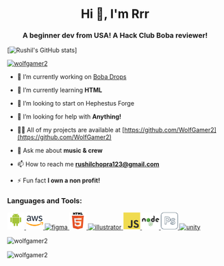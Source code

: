 <h1 align="center">Hi 👋, I'm Rrr</h1>
<h3 align="center">A beginner dev from USA! A Hack Club Boba reviewer!</h3>

[![Rushil's GitHub stats](https://github-readme-stats.vercel.app/api?username=WolfGamer2)]

<p align="left"> <a href="https://github.com/ryo-ma/github-profile-trophy"><img src="https://github-profile-trophy.vercel.app/?username=wolfgamer2" alt="wolfgamer2" /></a> </p>

- 🔭 I’m currently working on [Boba Drops](https://boba.hackclub.com/)

- 🌱 I’m currently learning **HTML**

- 👯 I’m looking to start on Hephestus Forge

- 🤝 I’m looking for help with **Anything!**

- 👨‍💻 All of my projects are available at [https://github.com/WolfGamer2](https://github.com/WolfGamer2)

- 💬 Ask me about **music & crew**

- 📫 How to reach me **rushilchopra123@gmail.com**

- ⚡ Fun fact **I own a non profit!**

<h3 align="left">Languages and Tools:</h3>
<p align="left"> <a href="https://developer.android.com" target="_blank" rel="noreferrer"> <img src="https://raw.githubusercontent.com/devicons/devicon/master/icons/android/android-original-wordmark.svg" alt="android" width="40" height="40"/> </a> <a href="https://aws.amazon.com" target="_blank" rel="noreferrer"> <img src="https://raw.githubusercontent.com/devicons/devicon/master/icons/amazonwebservices/amazonwebservices-original-wordmark.svg" alt="aws" width="40" height="40"/> </a> <a href="https://www.figma.com/" target="_blank" rel="noreferrer"> <img src="https://www.vectorlogo.zone/logos/figma/figma-icon.svg" alt="figma" width="40" height="40"/> </a> <a href="https://www.w3.org/html/" target="_blank" rel="noreferrer"> <img src="https://raw.githubusercontent.com/devicons/devicon/master/icons/html5/html5-original-wordmark.svg" alt="html5" width="40" height="40"/> </a> <a href="https://www.adobe.com/in/products/illustrator.html" target="_blank" rel="noreferrer"> <img src="https://www.vectorlogo.zone/logos/adobe_illustrator/adobe_illustrator-icon.svg" alt="illustrator" width="40" height="40"/> </a> <a href="https://developer.mozilla.org/en-US/docs/Web/JavaScript" target="_blank" rel="noreferrer"> <img src="https://raw.githubusercontent.com/devicons/devicon/master/icons/javascript/javascript-original.svg" alt="javascript" width="40" height="40"/> </a> <a href="https://nodejs.org" target="_blank" rel="noreferrer"> <img src="https://raw.githubusercontent.com/devicons/devicon/master/icons/nodejs/nodejs-original-wordmark.svg" alt="nodejs" width="40" height="40"/> </a> <a href="https://www.photoshop.com/en" target="_blank" rel="noreferrer"> <img src="https://raw.githubusercontent.com/devicons/devicon/master/icons/photoshop/photoshop-line.svg" alt="photoshop" width="40" height="40"/> </a> <a href="https://unity.com/" target="_blank" rel="noreferrer"> <img src="https://www.vectorlogo.zone/logos/unity3d/unity3d-icon.svg" alt="unity" width="40" height="40"/> </a> </p>

<p><img align="center" src="https://github-readme-stats.vercel.app/api/top-langs?username=wolfgamer2&show_icons=true&locale=en&layout=compact" alt="wolfgamer2" /></p>

<p><img align="center" src="https://github-readme-streak-stats.herokuapp.com/?user=wolfgamer2&" alt="wolfgamer2" /></p>
